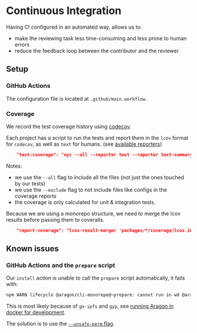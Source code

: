 # Continuous Integration

Having CI configured in an automated way, allows us to:

- make the reviewing task less time-consuming and less prone to human errors
- reduce the feedback loop between the contributor and the reviewer

## Setup

### GitHub Actions

The configuration file is located at `.github/main.workflow`.

### Coverage

We record the test coverage history using [codecov](https://codecov.io/).

Each project has a script to run the tests and report them in the `lcov` format for `codecov`,
as well as `text` for humans.
(see [available reporters](https://istanbul.js.org/docs/advanced/alternative-reporters/))

```json
    "test:coverage": "nyc --all --reporter text --reporter text-summary --reporter lcovonly  npm run test"
```

Notes:

- we use the `--all` flag to include all the files (not just the ones touched by our tests)
- we use the `--exclude` flag to not include files like configs in the coverage reports
- the coverage is only calculated for unit & integration tests.

Because we are using a monorepo structure, we need to merge the lcov results before passing them to
coveralls.

```json
    "report-coverage": "lcov-result-merger 'packages/*/coverage/lcov.info' | coveralls",
```

## Known issues

### GitHub Actions and the `prepare` script

Our `install` action is unable to call the `prepare` script automatically, it fails with:

```sh
npm WARN lifecycle @aragon/cli-monorepo@~prepare: cannot run in wd @aragon/cli-monorepo@ npm run bootstrap && npm run bootstrap-e2e-tests (wd=/github/workspace)
```

This is most likely because of `go-ipfs` and `gyp`, see [running Aragon in docker for development](https://github.com/aragon/aragon-cli/issues/374).

The solution is to use the [`--unsafe-perm` flag](https://docs.npmjs.com/misc/config#unsafe-perm).
